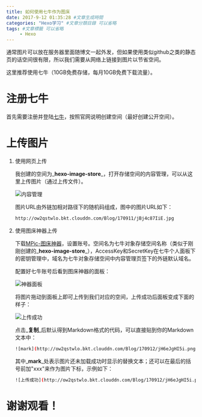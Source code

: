 ```yaml
---
title: 如何使用七牛作为图床
date: 2017-9-12 01:35:28 #文章生成時間
categories: "Hexo学习" #文章分類目錄 可以省略
tags: #文章標籤 可以省略
     - Hexo
---
```


通常图片可以放在服务器里面随博文一起外发，但如果使用类似github之类的静态页的话空间很有限，所以我们需要从网络上链接到图片以节省空间。

这里推荐使用七牛（10GB免费存储，每月10GB免费下载流量）。

# 注册七牛

首先需要注册并登陆[七牛](https://portal.qiniu.com/signup?code=3lnfyqecg5w7m)，按照官网说明创建空间（最好创建公开空间）。

# 上传图片

1. 使用网页上传

    我创建的空间为_**hexo-image-store**_，打开存储空间的内容管理，可以从这里上传图片（通过上传文件）。

    ![内容管理](http://ow2qstwlo.bkt.clouddn.com/Blog/170912/102LL7l9Gh.png?imageslim "存储空间_内容管理")

    图片URL由外链加相对路径下的随机码组成，图中的图片URL如下：

    ``` bash
    http://ow2qstwlo.bkt.clouddn.com/Blog/170911/jBj4c87IiE.jpg
    ```

2. 使用图床神器上传

    下载[MPic-图床神器](http://mpic.lzhaofu.cn/)，设置账号。空间名为七牛对象存储空间名称（类似于刚刚创建的_**hexo-image-store**_），AccessKey和SecretKey在七牛个人面板下的密钥管理中，域名为七牛对象存储空间中内容管理页签下的外链默认域名。

    配置好七牛账号后看到图床神器的面板：

    ![神器面板](http://ow2qstwlo.bkt.clouddn.com/Blog/170912/liJak2ecEF.png?imageslim "神器面板")

    将图片拖动到面板上即可上传到我们对应的空间，上传成功后面板变成下面的样子：

    ![上传成功](http://ow2qstwlo.bkt.clouddn.com/Blog/170912/jH6eJgHI5i.png?imageslim "上传成功后面板样式")

    点击_**复制**_后默认得到Markdown格式的代码，可以直接贴到你的Markdown文本中：

    ``` bash
    ![mark](http://ow2qstwlo.bkt.clouddn.com/Blog/170912/jH6eJgHI5i.png?imageslim)
    ```

    其中_**mark**_处表示图片还未加载成功时显示的替换文本；还可以在最后的括号前加"xxx"来作为图片下标，示例如下：

    ``` bash
    ![上传成功](http://ow2qstwlo.bkt.clouddn.com/Blog/170912/jH6eJgHI5i.png?imageslim "上传成功后面板样式")
    ```

<!--     ![图片还未加载成功时显示的替换文本](http://ow2qstwlo.bkt.clouddn.com/Blog/170911/jBj4c87IiE.jpg?imageslim "刘指导") -->

# 谢谢观看！

